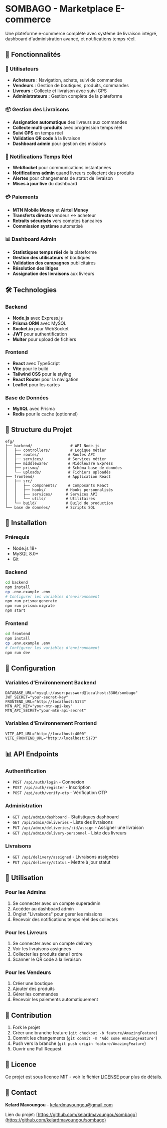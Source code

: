 # SOMBAGO - Marketplace E-commerce

Une plateforme e-commerce complète avec système de livraison intégré, dashboard d'administration avancé, et notifications temps réel.

## 🚀 Fonctionnalités

### 👥 Utilisateurs
- **Acheteurs** : Navigation, achats, suivi de commandes
- **Vendeurs** : Gestion de boutiques, produits, commandes
- **Livreurs** : Collecte et livraison avec suivi GPS
- **Administrateurs** : Gestion complète de la plateforme

### 📦 Gestion des Livraisons
- **Assignation automatique** des livreurs aux commandes
- **Collecte multi-produits** avec progression temps réel
- **Suivi GPS** en temps réel
- **Validation QR code** à la livraison
- **Dashboard admin** pour gestion des missions

### 🔔 Notifications Temps Réel
- **WebSocket** pour communications instantanées
- **Notifications admin** quand livreurs collectent des produits
- **Alertes** pour changements de statut de livraison
- **Mises à jour live** du dashboard

### 💳 Paiements
- **MTN Mobile Money** et **Airtel Money**
- **Transferts directs** vendeur ↔ acheteur
- **Retraits sécurisés** vers comptes bancaires
- **Commission système** automatisé

### 📊 Dashboard Admin
- **Statistiques temps réel** de la plateforme
- **Gestion des utilisateurs** et boutiques
- **Validation des campagnes** publicitaires
- **Résolution des litiges**
- **Assignation des livraisons** aux livreurs

## 🛠️ Technologies

### Backend
- **Node.js** avec Express.js
- **Prisma ORM** avec MySQL
- **Socket.io** pour WebSocket
- **JWT** pour authentification
- **Multer** pour upload de fichiers

### Frontend
- **React** avec TypeScript
- **Vite** pour le build
- **Tailwind CSS** pour le styling
- **React Router** pour la navigation
- **Leaflet** pour les cartes

### Base de Données
- **MySQL** avec Prisma
- **Redis** pour le cache (optionnel)

## 📁 Structure du Projet

```
efg/
├── backend/                 # API Node.js
│   ├── controllers/         # Logique métier
│   ├── routes/             # Routes API
│   ├── services/           # Services métier
│   ├── middleware/         # Middleware Express
│   ├── prisma/             # Schéma base de données
│   └── uploads/            # Fichiers uploadés
├── frontend/               # Application React
│   ├── src/
│   │   ├── components/     # Composants React
│   │   ├── hooks/         # Hooks personnalisés
│   │   ├── services/      # Services API
│   │   └── utils/         # Utilitaires
│   └── build/             # Build de production
└── base de données/       # Scripts SQL
```

## 🚀 Installation

### Prérequis
- Node.js 18+
- MySQL 8.0+
- Git

### Backend
```bash
cd backend
npm install
cp .env.example .env
# Configurer les variables d'environnement
npm run prisma:generate
npm run prisma:migrate
npm start
```

### Frontend
```bash
cd frontend
npm install
cp .env.example .env
# Configurer les variables d'environnement
npm run dev
```

## 🔧 Configuration

### Variables d'Environnement Backend
```env
DATABASE_URL="mysql://user:password@localhost:3306/sombago"
JWT_SECRET="your-secret-key"
FRONTEND_URL="http://localhost:5173"
MTN_API_KEY="your-mtn-api-key"
MTN_API_SECRET="your-mtn-api-secret"
```

### Variables d'Environnement Frontend
```env
VITE_API_URL="http://localhost:4000"
VITE_FRONTEND_URL="http://localhost:5173"
```

## 📊 API Endpoints

### Authentification
- `POST /api/auth/login` - Connexion
- `POST /api/auth/register` - Inscription
- `POST /api/auth/verify-otp` - Vérification OTP

### Administration
- `GET /api/admin/dashboard` - Statistiques dashboard
- `GET /api/admin/deliveries` - Liste des livraisons
- `PUT /api/admin/deliveries/:id/assign` - Assigner une livraison
- `GET /api/admin/delivery-personnel` - Liste des livreurs

### Livraisons
- `GET /api/delivery/assigned` - Livraisons assignées
- `PUT /api/delivery/status` - Mettre à jour statut

## 🎯 Utilisation

### Pour les Admins
1. Se connecter avec un compte superadmin
2. Accéder au dashboard admin
3. Onglet "Livraisons" pour gérer les missions
4. Recevoir des notifications temps réel des collectes

### Pour les Livreurs
1. Se connecter avec un compte delivery
2. Voir les livraisons assignées
3. Collecter les produits dans l'ordre
4. Scanner le QR code à la livraison

### Pour les Vendeurs
1. Créer une boutique
2. Ajouter des produits
3. Gérer les commandes
4. Recevoir les paiements automatiquement

## 🤝 Contribution

1. Fork le projet
2. Créer une branche feature (`git checkout -b feature/AmazingFeature`)
3. Commit les changements (`git commit -m 'Add some AmazingFeature'`)
4. Push vers la branche (`git push origin feature/AmazingFeature`)
5. Ouvrir une Pull Request

## 📝 Licence

Ce projet est sous licence MIT - voir le fichier [LICENSE](LICENSE) pour plus de détails.

## 📧 Contact

**Kelard Mavoungou** - kelardmavoungou@gmail.com

Lien du projet: [https://github.com/kelardmavoungou/sombago](https://github.com/kelardmavoungou/sombago)